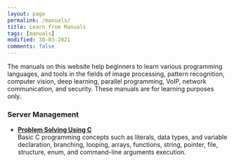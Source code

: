 ```yaml
---
layout: page
permalink: /manuals/
title: Learn from Manuals
tags: [manuals]
modified: 30-03-2021
comments: false
---
```



The manuals on this website help beginners to learn various programming languages, and tools in the fields of image processing, pattern recognition, computer vision, deep learning, parallel programming, VoIP, network communication, and security. These manuals are for learning purposes only. 

### Server Management

* [**Problem Solving Using C**](http://www.vision.ee.ethz.ch/~cvlsegmentation/cob/)<br>
Basic C programming concepts such as literals, data types, and variable declaration, branching, looping, arrays, functions, string, pointer, file, structure, enum, and command-line arguments execution.
 


